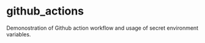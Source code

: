 # github_actions

Demonostration of Github action workflow and usage of secret environment variables.

